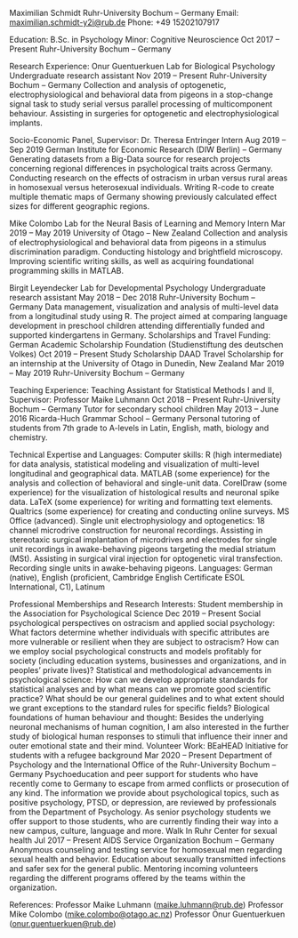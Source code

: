 Maximilian Schmidt
Ruhr-University Bochum – Germany
Email: maximilian.schmidt-y2i@rub.de
Phone: +49 15202107917

Education:
B.Sc. in Psychology
Minor: Cognitive Neuroscience
Oct 2017 – Present
Ruhr-University Bochum – Germany 

Research Experience:
Onur Guentuerkuen Lab for Biological Psychology
Undergraduate research assistant
Nov 2019 – Present 
Ruhr-University Bochum – Germany 
Collection and analysis of optogenetic, electrophysiological and behavioral data from pigeons in a stop-change signal task to study serial versus parallel processing of multicomponent behaviour. Assisting in surgeries for optogenetic and electrophysiological implants. 

Socio-Economic Panel, Supervisor: Dr. Theresa Entringer
Intern
Aug 2019 – Sep 2019
German Institute for Economic Research (DIW Berlin) – Germany 
Generating datasets from a Big-Data source for research projects concerning regional differences in psychological traits across Germany. Conducting research on the effects of ostracism in urban versus rural areas in homosexual versus heterosexual individuals. Writing R-code to create multiple thematic maps of Germany showing previously calculated effect sizes for different geographic regions.

Mike Colombo Lab for the Neural Basis of Learning and Memory 
Intern
Mar 2019 – May 2019
University of Otago – New Zealand
Collection and analysis of electrophysiological and behavioral data from pigeons in a stimulus discrimination paradigm. Conducting histology and brightfield microscopy. Improving scientific writing skills, as well as acquiring foundational programming skills in MATLAB.

Birgit Leyendecker Lab for Developmental Psychology
Undergraduate research assistant
May 2018 – Dec 2018
Ruhr-University Bochum – Germany 
Data management, visualization and analysis of multi-level data from a longitudinal study using R. The project aimed at comparing language development in preschool children attending differentially funded and supported kindergartens in Germany.
Scholarships and Travel Funding:
German Academic Scholarship Foundation (Studienstiftung des deutschen Volkes)
Oct 2019 – Present
Study Scholarship
DAAD Travel Scholarship for an internship at the University of Otago in Dunedin, New Zealand
Mar 2019 – May 2019
Ruhr-University Bochum – Germany 

Teaching Experience:
Teaching Assistant for Statistical Methods I and II, Supervisor: Professor Maike Luhmann
Oct 2018 – Present
Ruhr-University Bochum – Germany 
Tutor for secondary school children
May 2013 – June 2016
Ricarda-Huch Grammar School – Germany 
Personal tutoring of students from 7th grade to A-levels in Latin, English, math, biology and chemistry.

Technical Expertise and Languages:
Computer skills: R (high intermediate) for data analysis, statistical modeling and visualization of multi-level longitudinal and geographical data. MATLAB (some experience) for the analysis and collection of behavioral and single-unit data. CorelDraw (some experience) for the visualization of histological results and neuronal spike data. LaTeX (some experience) for writing and formatting text elements. Qualtrics (some experience) for creating and conducting online surveys. MS Office (advanced).
Single unit electrophysiology and optogenetics: 18 channel microdrive construction for neuronal recordings. Assisting in stereotaxic surgical implantation of microdrives and electrodes for single unit recordings in awake-behaving pigeons targeting the medial striatum (MSt). Assisting in surgical viral injection for optogenetic viral transfection. Recording single units in awake-behaving pigeons.
Languages: German (native), English (proficient, Cambridge English Certificate ESOL International, C1), Latinum

Professional Memberships and Research Interests:
Student membership in the Association for Psychological Science
Dec 2019 – Present 
Social psychological perspectives on ostracism and applied social psychology: What factors determine whether individuals with specific attributes are more vulnerable or resilient when they are subject to ostracism? How can we employ social psychological constructs and models profitably for society (including education systems, businesses and organizations, and in peoples’ private lives)?
Statistical and methodological advancements in psychological science: How can we develop appropriate standards for statistical analyses and by what means can we promote good scientific practice? What should be our general guidelines and to what extent should we grant exceptions to the standard rules for specific fields? 
Biological foundations of human behaviour and thought: Besides the underlying neuronal mechanisms of human cognition, I am also interested in the further study of biological human responses to stimuli that influence their inner and outer emotional state and their mind.
Volunteer Work:
BEaHEAD Initiative for students with a refugee background
Mar 2020 – Present
Department of Psychology and the International Office of the Ruhr-University Bochum – Germany
Psychoeducation and peer support for students who have recently come to Germany to escape from armed conflicts or prosecution of any kind. The information we provide about psychological topics, such as positive psychology, PTSD, or depression, are reviewed by professionals from the Department of Psychology. As senior psychology students we offer support to those students, who are currently finding their way into a new campus, culture, language and more. 
Walk In Ruhr Center for sexual health
Jul 2017 – Present 
AIDS Service Organization Bochum – Germany 
Anonymous counseling and testing service for homosexual men regarding sexual health and behavior. Education about sexually transmitted infections and safer sex for the general public. Mentoring incoming volunteers regarding the different programs offered by the teams within the organization.

References:
Professor Maike Luhmann (maike.luhmann@rub.de)
Professor Mike Colombo (mike.colombo@otago.ac.nz) 
Professor Onur Guentuerkuen (onur.guentuerkuen@rub.de)
